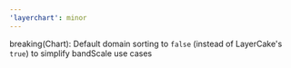 ```yaml
---
'layerchart': minor
---
```


breaking(Chart): Default domain sorting to `false` (instead of LayerCake's `true`) to simplify bandScale use cases
